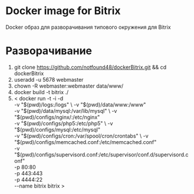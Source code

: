 # Docker image for Bitrix

Docker образ для разворачивания типового окружения для Bitrix
# Разворачивание

1. git clone https://github.com/notfound48/dockerBitrix.git && cd dockerBitrix
2. useradd -u 5678 webmaster
3. chown -R webmaster:webmaster data/www/
4. docker build -t bitrix ./
5. < docker run -t -i -d \
-v "$(pwd)/logs:/logs" \
-v "$(pwd)/data/www:/www" \
-v "$(pwd)/data/mysql:/var/lib/mysql" \
-v "$(pwd)/configs/nginx/:/etc/nginx" \
-v "$(pwd)/configs/php5:/etc/php5" \
-v "$(pwd)/configs/mysql:/etc/mysql" \
-v "$(pwd)/configs/cron:/var/spool/cron/crontabs" \
-v "$(pwd)/configs/memcached.conf:/etc/memcached.conf" \
-v "$(pwd)/configs/supervisord.conf:/etc/supervisor/conf.d/supervisord.conf" \
-p 80:80 \
-p 443:443 \
-p 4444:22 \
--name bitrix bitrix >
